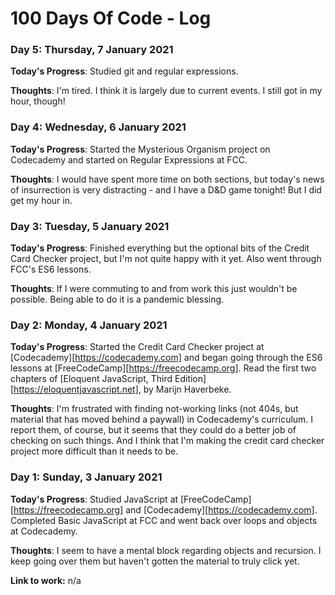 # 100 Days Of Code - Log

### Day 5: Thursday, 7 January 2021

**Today's Progress**: Studied git and regular expressions.

**Thoughts**: I'm tired. I think it is largely due to current events. I still got in my hour, though!

### Day 4: Wednesday, 6 January 2021

**Today's Progress**: Started the Mysterious Organism project on Codecademy and started on Regular Expressions at FCC. 

**Thoughts**: I would have spent more time on both sections, but today's news of insurrection is very distracting - and I have a D&D game tonight! But I did get my hour in.

### Day 3: Tuesday, 5 January 2021

**Today's Progress**: Finished everything but the optional bits of the Credit Card Checker project, but I'm not quite happy with it yet. Also went through FCC's ES6 lessons.

**Thoughts**: If I were commuting to and from work this just wouldn't be possible. Being able to do it is a pandemic blessing.

### Day 2: Monday, 4 January 2021

**Today's Progress**: Started the Credit Card Checker project at [Codecademy][https://codecademy.com] and began going through the ES6 lessons at [FreeCodeCamp][https://freecodecamp.org]. Read the first two chapters of [Eloquent JavaScript, Third Edition][https://eloquentjavascript.net], by Marijn Haverbeke.

**Thoughts**: I'm frustrated with finding not-working links (not 404s, but material that has moved behind a paywall) in Codecademy's curriculum. I report them, of course, but it seems that they could do a better job of checking on such things. And I think that I'm making the credit card checker project more difficult than it needs to be.

### Day 1: Sunday, 3 January 2021

**Today's Progress**: Studied JavaScript at [FreeCodeCamp][https://freecodecamp.org] and [Codecademy][https://codecademy.com]. Completed Basic JavaScript at FCC and went back over loops and objects at Codecademy.

**Thoughts**: I seem to have a mental block regarding objects and recursion. I keep going over them but haven't gotten the material to truly click yet.

**Link to work:** n/a

